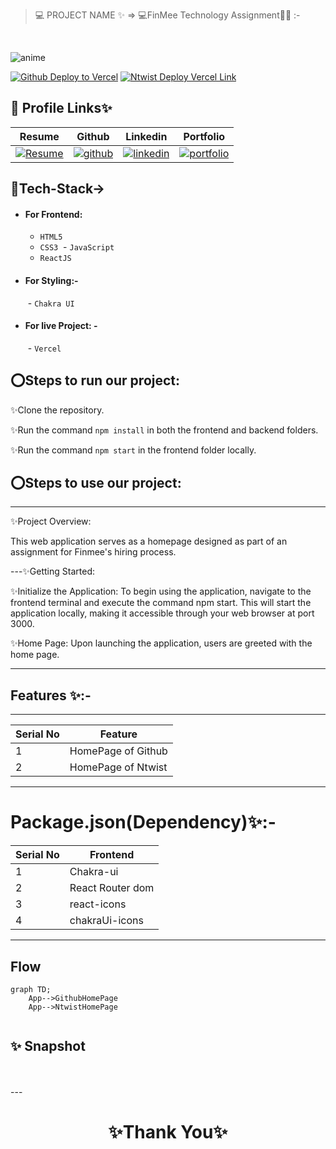 
> 💻 PROJECT NAME ✨ => 💻FinMee Technology Assignment🧑‍💻 :-
<br>

![anime](https://github.com/shikhu51197/skillbackend/assets/107506646/fe3f5ea7-70ca-4ece-9cc0-8972b96c6a03)

[![Github Deploy to Vercel](https://img.shields.io/badge/Github_Deployed_Vercel_Link-0A66C2?style=for-the-badge&logo=ko-fi&logoColor=white)](https://clonehome.vercel.app/)
[![Ntwist Deploy Vercel Link](https://img.shields.io/badge/NtwistDeployed_Vercel_Link-000?style=for-the-badge&logo=ko-fi&logoColor=white)](https://clonehome-nj2t.vercel.app/)

## 🔗 Profile Links✨


| Resume | Github                                                                                                                                   | Linkedin                                                                                                                                                            | Portfolio                                                                                                                                    |
| ------------- | ---------------------------------------------------------------------------------------------------------------------------------------- | ------------------------------------------------------------------------------------------------------------------------------------------------------------------- | -------------------------------------------------------------------------------------------------------------------------------------------- |
| [![Resume](https://img.shields.io/badge/my_Resume-000?style=for-the-badge&logo=ko-fi&logoColor=white)](https://drive.google.com/file/d/1YE62u2ChjmlR-EKeqZ75UvFMg_KcY86T/view?usp=sharing) | [![github](https://img.shields.io/badge/github-1DA1F2?style=for-the-badge&logo=github&logoColor=white)](https://github.com/shikhu51197/)| [![linkedin](https://img.shields.io/badge/linkedin-0A66C2?style=for-the-badge&logo=linkedin&logoColor=white)](https://www.linkedin.com/in/shikha-gupta-12a2b5199) |[![portfolio](https://img.shields.io/badge/my_portfolio-000?style=for-the-badge&logo=ko-fi&logoColor=white)](https://shikhu51197.github.io/) |  


## 💫Tech-Stack->

- #### For Frontend:
   - `HTML5`
  - `CSS3`
  - `JavaScript `
  - `ReactJS`
    
- #### For Styling:-  
   - `Chakra UI `
   

- #### For live Project: -
   - `Vercel`
   

## ⭕Steps to run our project:

✨Clone the repository.

✨Run the command `npm install` in both the frontend and backend folders.

✨Run the command `npm start` in the frontend folder locally.



## ⭕Steps to use our project:
---
✨Project Overview:

This web application serves as a homepage designed as part of an assignment for Finmee's hiring process. 

---✨Getting Started:

✨Initialize the Application: To begin using the application, navigate to the frontend terminal and execute the command npm start. This will start the application locally, making it accessible through your web browser at port 3000.

✨Home Page: Upon launching the application, users are greeted with the home page.





---
## Features ✨:-
---
 | Serial No            | Feature     |
| ----------------- | --------------- |
| 1 | HomePage of Github|
| 2 | HomePage of Ntwist|


---
# Package.json(Dependency)✨:-

 | Serial No        |  Frontend      |
| ----------------- | ---------------|
| 1 |  Chakra-ui |
| 2 | React Router dom |
| 3 | react-icons |
| 4 |chakraUi-icons||

---

## Flow

```mermaid
graph TD;
    App-->GithubHomePage
    App-->NtwistHomePage
 
```


## ✨ Snapshot
<br>

<br>
---

<h1 align="center">✨Thank You✨</h1>

